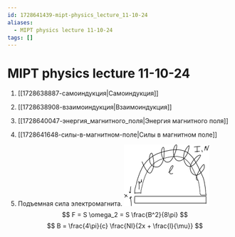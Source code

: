 ```yaml
---
id: 1728641439-mipt-physics_lecture_11-10-24
aliases:
  - MIPT physics lecture 11-10-24
tags: []
---
```


# MIPT physics lecture 11-10-24

1. [[1728638887-самоиндукция|Самоиндукция]]
2. [[1728638908-взаимоиндукция|Взаимоиндукция]]
3. [[1728640047-энергия_магнитного_поля|Энергия магнитного поля]]
4. [[1728641648-силы-в-магнитном-поле|Силы в магнитном поле]]

5. Подъемная сила электромагнита.
![phi-7865748978.png](assets/imgs/phi-7865748978.png)
$$
F = S \omega_2 = S \frac{B^2}{8\pi}
$$
$$
B = \frac{4\pi}{c} \frac{NI}{2x + \frac{l}{\mu}}
$$

